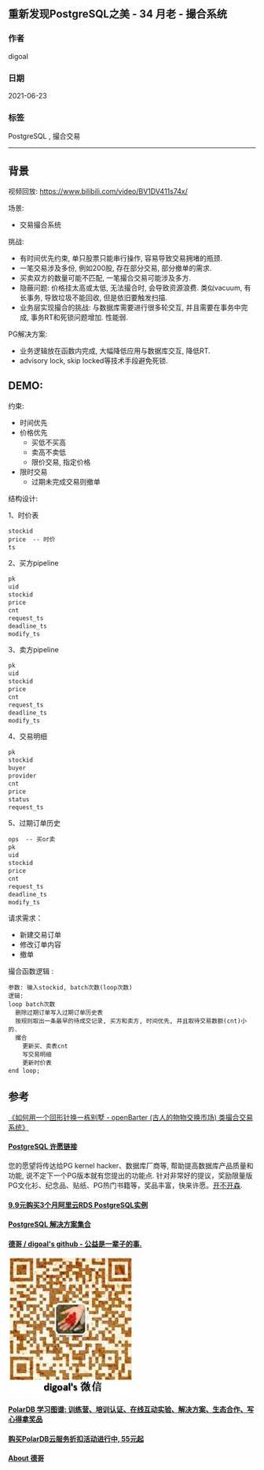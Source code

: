 ## 重新发现PostgreSQL之美 - 34 月老 - 撮合系统    
    
### 作者    
digoal    
    
### 日期    
2021-06-23     
    
### 标签    
PostgreSQL , 撮合交易     
    
----    
    
## 背景  
视频回放: https://www.bilibili.com/video/BV1DV411s74x/  
  
场景:   
- 交易撮合系统  
  
挑战:   
- 有时间优先约束, 单只股票只能串行操作, 容易导致交易拥堵的瓶颈.   
- 一笔交易涉及多份, 例如200股, 存在部分交易, 部分撤单的需求.   
- 买卖双方的数量可能不匹配, 一笔撮合交易可能涉及多方.   
- 隐蔽问题: 价格挂太高或太低, 无法撮合时, 会导致资源浪费. 类似vacuum, 有长事务, 导致垃圾不能回收, 但是依旧要触发扫描.   
- 业务层实现撮合的挑战: 与数据库需要进行很多轮交互, 并且需要在事务中完成, 事务RT和死锁问题增加. 性能弱.   
  
PG解决方案:   
- 业务逻辑放在函数内完成, 大幅降低应用与数据库交互, 降低RT.   
- advisory lock, skip locked等技术手段避免死锁.   
  
## DEMO:   
  
  
约束:   
- 时间优先  
- 价格优先  
    - 买低不买高  
    - 卖高不卖低  
    - 限价交易, 指定价格  
- 限时交易  
    - 过期未完成交易则撤单  
  
结构设计:   
  
1、时价表   
  
```  
stockid   
price  -- 时价   
ts  
```  
  
2、买方pipeline  
  
```  
pk  
uid  
stockid  
price   
cnt  
request_ts  
deadline_ts  
modify_ts  
```  
  
3、卖方pipeline  
  
```  
pk  
uid  
stockid  
price   
cnt  
request_ts  
deadline_ts  
modify_ts  
```  
  
4、交易明细  
  
```  
pk  
stockid  
buyer  
provider  
cnt  
price  
status  
request_ts  
```  
  
5、过期订单历史  
  
```  
ops  -- 买or卖  
pk  
uid  
stockid  
price   
cnt  
request_ts  
deadline_ts  
modify_ts  
```  
  
请求需求：   
- 新建交易订单  
- 修改订单内容  
- 撤单  
  
  
撮合函数逻辑 :    
  
```  
参数: 输入stockid, batch次数(loop次数)  
逻辑:   
loop batch次数   
  删除过期订单写入过期订单历史表  
  按规则取出一条最早的待成交记录, 买方和卖方, 时间优先, 并且取待交易数额(cnt)小的.  
  撮合  
    更新买、卖表cnt  
    写交易明细  
    更新时价表  
end loop;  
```   
  
  
## 参考  
  
[《如何用一个回形针换一栋别墅 - openBarter (古人的物物交换市场) 类撮合交易系统》](../201709/20170916_01.md)    
      
  
#### [PostgreSQL 许愿链接](https://github.com/digoal/blog/issues/76 "269ac3d1c492e938c0191101c7238216")
您的愿望将传达给PG kernel hacker、数据库厂商等, 帮助提高数据库产品质量和功能, 说不定下一个PG版本就有您提出的功能点. 针对非常好的提议，奖励限量版PG文化衫、纪念品、贴纸、PG热门书籍等，奖品丰富，快来许愿。[开不开森](https://github.com/digoal/blog/issues/76 "269ac3d1c492e938c0191101c7238216").  
  
  
#### [9.9元购买3个月阿里云RDS PostgreSQL实例](https://www.aliyun.com/database/postgresqlactivity "57258f76c37864c6e6d23383d05714ea")
  
  
#### [PostgreSQL 解决方案集合](https://yq.aliyun.com/topic/118 "40cff096e9ed7122c512b35d8561d9c8")
  
  
#### [德哥 / digoal's github - 公益是一辈子的事.](https://github.com/digoal/blog/blob/master/README.md "22709685feb7cab07d30f30387f0a9ae")
  
  
![digoal's wechat](../pic/digoal_weixin.jpg "f7ad92eeba24523fd47a6e1a0e691b59")
  
  
#### [PolarDB 学习图谱: 训练营、培训认证、在线互动实验、解决方案、生态合作、写心得拿奖品](https://www.aliyun.com/database/openpolardb/activity "8642f60e04ed0c814bf9cb9677976bd4")
  
  
#### [购买PolarDB云服务折扣活动进行中, 55元起](https://www.aliyun.com/activity/new/polardb-yunparter?userCode=bsb3t4al "e0495c413bedacabb75ff1e880be465a")
  
  
#### [About 德哥](https://github.com/digoal/blog/blob/master/me/readme.md "a37735981e7704886ffd590565582dd0")
  
